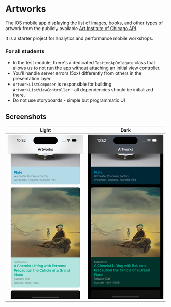# Artworks

The iOS mobile app displaying the list of images, books, and other types of artwork from the publicly available [Art Institute of Chicago API](https://api.artic.edu/docs/).

It is a starter project for analytics and performance mobile workshops.

### For all students
- In the test module, there's a dedicated `TestingApDelegate` class that allows us to not run the app without attaching an initial view controller.
- You'll handle server errors (5xx) differently from others in the presentation layer.
- `ArtworkListComposer` is responsible for building `ArtworkListViewController` - all dependencies should be initialized there.
- Do not use storyboards - simple but programmatic UI


## Screenshots



| Light  | Dark |
| ------------- | ------------- |
| <img src="ui-list-light.png" width="300"> | <img src="ui-list-dark.png" width="300">  |
